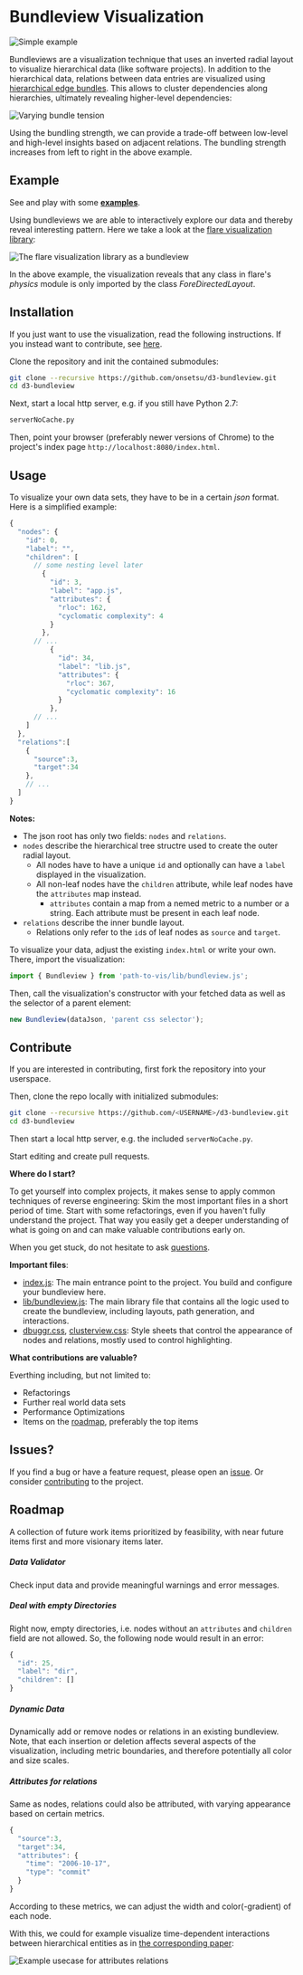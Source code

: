 # Bundleview Visualization

![Simple example][generated bundleview]

Bundleviews are a visualization technique that uses an inverted radial layout to visualize hierarchical data (like software projects). In addition to the hierarchical data, relations between data entries are visualized using [hierarchical edge bundles][hierarchical edge bundles paper]. This allows to cluster dependencies along hierarchies, ultimately revealing higher-level dependencies:

![Varying bundle tension][varying bundletension]

Using the bundling strength, we can provide a trade-off between low-level and high-level insights based on adjacent relations. The bundling strength increases from left to right in the above example.

## Example

See and play with some **[examples][gh-pages]**.

Using bundleviews we are able to interactively explore our data and thereby reveal interesting pattern. Here we take a look at the [flare visualization library][flare]:

![The flare visualization library as a bundleview][flare-physics-import]

In the above example, the visualization reveals that any class in flare's *physics* module is only imported by the class *ForeDirectedLayout*.

## Installation
If you just want to use the visualization, read the following instructions. If you instead want to contribute, see [here][section contribute].

Clone the repository and init the contained submodules:
```bash
git clone --recursive https://github.com/onsetsu/d3-bundleview.git
cd d3-bundleview
```

Next, start a local http server, e.g. if you still have Python 2.7:
```bash
serverNoCache.py
```

Then, point your browser (preferably newer versions of Chrome) to the project's index page `http://localhost:8080/index.html`.

## Usage

To visualize your own data sets, they have to be in a certain *json* format. Here is a simplified example:

```js
{
  "nodes": {
    "id": 0,
    "label": "",
    "children": [
      // some nesting level later
        {
          "id": 3,
          "label": "app.js",
          "attributes": {
            "rloc": 162,
            "cyclomatic complexity": 4
          }
        },
      // ...
          {
            "id": 34,
            "label": "lib.js",
            "attributes": {
              "rloc": 367,
              "cyclomatic complexity": 16
            }
          },
      // ...
    ]
  },
  "relations":[
    {
      "source":3,
      "target":34
    },
    // ...
  ]
}
```
**Notes:**
- The json root has only two fields: `nodes` and `relations`.
- `nodes` describe the hierarchical tree structre used to create the outer radial layout.
  - All nodes have to have a unique `id` and optionally can have a `label` displayed in the visualization.
  - All non-leaf nodes have the `children` attribute, while leaf nodes have the `attributes` map instead.
    - `attributes` contain a map from a nemed metric to a number or a string. Each attribute must be present in each leaf node.
- `relations` describe the inner bundle layout.
  - Relations only refer to the `id`s of leaf nodes as `source` and `target`.

To visualize your data, adjust the existing `index.html` or write your own. There, import the visualization:
```js
import { Bundleview } from 'path-to-vis/lib/bundleview.js';
```

Then, call the visualization's constructor with your fetched data as well as the selector of a parent element:
```js
new Bundleview(dataJson, 'parent css selector');
```

## Contribute
If you are interested in contributing, first fork the repository into your userspace.

Then, clone the repo locally with initialized submodules:
```bash
git clone --recursive https://github.com/<USERNAME>/d3-bundleview.git
cd d3-bundleview
```

Then start a local http server, e.g. the included `serverNoCache.py`.

Start editing and create pull requests.

**Where do I start?**

To get yourself into complex projects, it makes sense to apply common techniques of reverse engineering:
Skim the most important files in a short period of time.
Start with some refactorings, even if you haven't fully understand the project.
That way you easily get a deeper understanding of what is going on and can make valuable contributions early on.

When you get stuck, do not hesitate to ask [questions][questions].

**Important files**:

- [index.js](./index.js): The main entrance point to the project. You build and configure your bundleview here. 
- [lib/bundleview.js](./lib/bundleview.js): The main library file that contains all the logic used to create the bundleview, including layouts, path generation, and interactions.
- [dbuggr.css](./dbuggr.css), [clusterview.css](./lib/clusterview.css): Style sheets that control the appearance of nodes and relations, mostly used to control highlighting.

**What contributions are valuable?**

Everthing including, but not limited to:
- Refactorings
- Further real world data sets
- Performance Optimizations
- Items on the [roadmap][section roadmap], preferably the top items

## Issues?
If you find a bug or have a feature request, please open an [issue][issues]. Or consider [contributing][section contribute] to the project.

## Roadmap
A collection of future work items prioritized by feasibility, with near future items first and more visionary items later. 

##### Data Validator

Check input data and provide meaningful warnings and error messages.

##### Deal with empty Directories

Right now, empty directories, i.e. nodes without an `attributes` and `children` field are not allowed. So, the following node would result in an error:

```js
{
  "id": 25,
  "label": "dir",
  "children": []
}
```

##### Dynamic Data

Dynamically add or remove nodes or relations in an existing bundleview.
Note, that each insertion or deletion affects several aspects of the visualization, including metric boundaries, and therefore potentially all color and size scales.

##### Attributes for relations

Same as nodes, relations could also be attributed, with varying appearance based on certain metrics.
```js
{
  "source":3,
  "target":34,
  "attributes": {
    "time": "2006-10-17",
    "type": "commit"
  }
}
```
According to these metrics, we can adjust the width and color(-gradient) of each node.

With this, we could for example visualize time-dependent interactions between hierarchical entities as in [the corresponding paper][Cornelissen, 2008]:

![Example usecase for attributes relations][roadmap relation attributes]





[section contribute]: ./README.md#contribute
[section roadmap]: ./README.md#roadmap

[hierarchical edge bundles paper]: http://citeseerx.ist.psu.edu/viewdoc/download?doi=10.1.1.220.8113&rep=rep1&type=pdf "Holten's milestone paper"
[Cornelissen, 2008]: http://www.sciencedirect.com/science/article/pii/S0164121208000502 "Execution trace analysis through massive sequence and circular bundle views"

[questions]: https://github.com/onsetsu/d3-bundleview/issues
[issues]: https://github.com/onsetsu/d3-bundleview/issues

[flare]: http://flare.prefuse.org/
[varying bundletension]: ./example/varying-bundletension.png "Varying bundle tension reveals or hides"
[generated bundleview]: ./example/generated-bundleview.png "Showing some randomly generated data"
[gh-pages]: https://onsetsu.github.io/d3-bundleview "Go to the demo at gh-pages"
[flare-physics-import]: ./example/flare-physics-import.png "Physics components are only used by ForceDirectedLayout"
[roadmap relation attributes]: ./example/roadmap/relation-attributes.png "Visualizing sequences of interaction between hierarchical entities"
